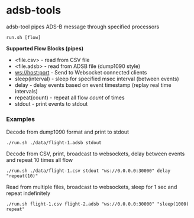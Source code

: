 # adsb-tools

adsb-tool pipes ADS-B message through specified processors

```
run.sh [flow]
```

__Supported Flow Blocks (pipes)__

* <file.csv> - read from CSV file
* <file.adsb> - read from ADSB file (dump1090 style)
* <ws://host:port> - Send to Websocket connected clients
* sleep(interval) - sleep for specified msec interval (between events)
* delay - delay events based on event timestamp (replay real time intervals)
* repeat(count) - repeat all flow *count* of times
* stdout - print events to stdout

### Examples

Decode from dump1090 format and print to stdout
```
./run.sh ./data/flight-1.adsb stdout
```

Decode from CSV, print, broadcast to websockets, delay between events and repeat 10 times all flow
```
./run.sh ./data/flight-1.csv stdout "ws://0.0.0.0:30000" delay "repeat(10)"
```

Read from multiple files, broadcast to websockets, sleep for 1 sec and repeat indefinitely
```
./run.sh flight-1.csv flight-2.adsb "ws://0.0.0.0:30000" "sleep(1000) repeat"
```

